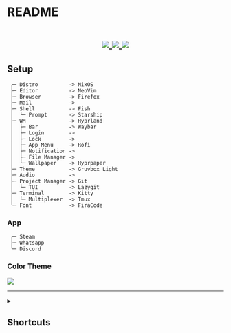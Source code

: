 # README

<h1 align="center">
  <div>
    <a href="https://github.com/YvesCousteau/config/issues">
        <img src="https://img.shields.io/github/issues/YvesCousteau/config?color=cc241d&labelColor=ebdbb2&style=for-the-badge">
    </a>
    <a href="https://github.com/YvesCousteau/config/stargazers">
        <img src="https://img.shields.io/github/stars/YvesCousteau/config?color=98971a&labelColor=ebdbb2&style=for-the-badge">
    </a>
    <a href="https://github.com/YvesCousteau/config/">
        <img src="https://img.shields.io/github/repo-size/YvesCousteau/config?color=d79921&labelColor=ebdbb2&style=for-the-badge">
    </a>
    <br>
  </div>
</h1>

## Setup

```mint
 ╭─ Distro          -> NixOS
 ├─ Editor          -> NeoVim
 ├─ Browser         -> Firefox
 ├─ Mail            -> 
 ├─ Shell           -> Fish
 │  ╰─ Prompt       -> Starship
 ├─ WM              -> Hyprland
 │  ├─ Bar          -> Waybar
 │  ├─ Login        -> 
 │  ├─ Lock         -> 
 │  ├─ App Menu     -> Rofi
 │  ├─ Notification -> 
 │  ├─ File Manager -> 
 │  ╰─ Wallpaper    -> Hyprpaper
 ├─ Theme           -> Gruvbox Light
 ├─ Audio           -> 
 ├─ Project Manager -> Git 
 │  ╰─ TUI          -> Lazygit
 ├─ Terminal        -> Kitty
 │  ╰─ Multiplexer  -> Tmux
 ╰─ Font            -> FiraCode
```

### App

```
 ╭─ Steam
 ├─ Whatsapp
 ╰─ Discord
```

### Color Theme 

<a href="https://github.com/morhetz/gruvbox">
    <img src="https://camo.githubusercontent.com/fb51e4d6818d41160c5b181693947541c36c22cb2172e8f323386f5bfd07b089/687474703a2f2f692e696d6775722e636f6d2f3439714b7959572e706e67"/>
</a>

---
<details>
<summary><h2>Shortcuts</h2></summary>

### Table of Contents
- [Hyprland Shortcuts](#hyprland-shortcuts)
- [Neovim Shortcuts](#neovim-shortcuts)
- [Tmux Shortcuts](#tmux-shortcuts)
- [Audio Shortcuts](#audio-shortcuts)
- [Bluetooth Shortcuts](#bluetooth-shortcuts)
- [Kitty Shortcuts](#kitty-shortcuts)

### Hyprland Shortcuts

#### General Shortcuts
| Shortcut                | Action                               |
|-------------------------|--------------------------------------|
| `Super + l`             | lock screen                          |
| `Super + t`             | open terminal                        |
| `Super + e`             | open file manager                    |
| `Super + d`             | open menu                            |
| `Super + q`             | kill active panel                    |
| `Super + Shift + q`     | exit                                 |
| `Super + f`             | fulll screen panel                   |

#### Mouvement Shortcuts
| Shortcut                | Action                               |
|-------------------------|--------------------------------------|
| `Super + h`             | focus left panel                     |
| `Super + j`             | focus bottom panel                   |
| `Super + k`             | focus top panel                      |
| `Super + l`             | focus right panel                    |
| `Super + Shift + h`     | focus left window                    |
| `Super + Shift + l`     | focus right window                   |
| `Super + [0-9]`         | focus to specified window       |

#### Mouve Shortcuts
| Shortcut                | Action                               |
|-------------------------|--------------------------------------|
| `Super + Shift + [0-9]` | move panel to specified window       |

### Neovim Shortcuts

#### Mouvement Shortcuts
| Shortcut                | Action                               |
|-------------------------|--------------------------------------|
| `Ctrl + h`              | focus left window                    |
| `Ctrl + j`              | focus bottom window                  |
| `Ctrl + k`              | focus top window                     |
| `Ctrl + l`              | focus right window                   |

#### Buffer Shortcuts
| Shortcut                | Action                               |
|-------------------------|--------------------------------------|
| `Alt + q`               | close current buffer                 |
| `Alt + s`               | save current buffer                  |
| `Tab`                   | goto next buffer                     |
| `Shift + Tab`           | goto previous buffer                 |
| `Alt + b`               | list buffers                         |

#### Split Shortcuts
| Shortcut                | Action                               |
|-------------------------|--------------------------------------|
| `Alt + v`               | split window horizontally            |
| `Alt + h`               | split window vertically              |

#### Comment Shortcuts
| Shortcut                | Action                               |
|-------------------------|--------------------------------------|
| `Alt + c`               | Comment line(s)                      |
#### Tree Shortcuts
| Shortcut                | Action                               |
|-------------------------|--------------------------------------|
| `Alt + n`               | Toggle Tree                          |
| `Alt + t`               | Focus Tree                           |
| `Alt + r`               | Refresh Tree                         |

### Tmux Shortcuts

#### General Shortcuts
| Shortcut                | Action                               |
|-------------------------|--------------------------------------|
| `Ctrl + f + c`          | new window                           |

#### Split Shortcuts
| Shortcut                | Action                               |
|-------------------------|--------------------------------------|
| `Ctrl + f + h`          | split panel horizontally             |
| `Ctrl + f + v`          | split panel vertically               |

#### Mouvement Shortcuts
| Shortcut                | Action                               |
|-------------------------|--------------------------------------|
| `Ctrl + f + Shift + h`  | focus left panel                     |
| `Ctrl + f + Shift + j`  | focus bottom panel                   |
| `Ctrl + f + Shift + k`  | focus top panel                      |
| `Ctrl + f + Shift + l`  | focus right panel                    |
| `Ctrl + f + Shift + a`  | toggle current and previous window   |

### Audio Shortcuts
| Shortcut                | Action                               |
|-------------------------|--------------------------------------|

### Bluetooth Shortcuts
| Shortcut                | Action                               |
|-------------------------|--------------------------------------|

### Kitty Shortcuts
| Shortcut                | Action                               |
|-------------------------|--------------------------------------|
| `Ctrl + Shift + c`      | copy to clickboard                   |
| `Ctrl + Shift + v`      | past to clickboard                   |

</details>
